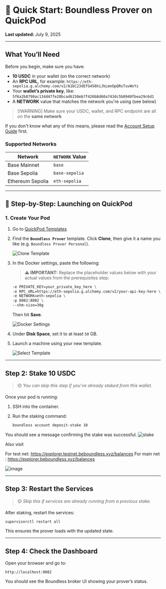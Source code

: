 # 🐝 Quick Start: Boundless Prover on QuickPod
**Last updated:** July 9, 2025

---

## What You’ll Need

Before you begin, make sure you have:

* **10 USDC** in your wallet (on the correct network)
* An **RPC URL**, for example:
  `https://eth-sepolia.g.alchemy.com/v2/A1bC23dEfG456hiJkLmnOpQRsTuvWxYz`
* Your **wallet’s private key**, like:
  `5f6a2b8790ac134d47fe28bcad6150eb7f426b8d60a743dc5b0940fbea29c6d1`
* A **NETWORK** value that matches the network you're using (see below)

> \[!WARNING]
> Make sure your USDC, wallet, and RPC endpoint are all on the **same network**

If you don't know what any of this means, please read the [Account Setup Guide](./ACCOUNT.md) first.

### Supported Networks

| Network          | `NETWORK` Value |
| ---------------- | --------------- |
| Base Mainnet     | `base`          |
| Base Sepolia     | `base-sepolia`  |
| Ethereum Sepolia | `eth-sepolia`   |

---

## 🚀 Step-by-Step: Launching on QuickPod

### 1. Create Your Pod

1. Go to [QuickPod Templates](https://console.quickpod.io/templates)

2. Find the **`Boundless Prover`** template. Click **Clone**, then give it a name you like (e.g. `Boundless Prover Personal`).

   ![Clone Template](https://github.com/user-attachments/assets/3c9aa89e-33e2-4b92-a92e-d2e15ea09679)

3. In the Docker settings, paste the following:

   > **⚠️ IMPORTANT:** Replace the placeholder values below with your actual values from the prerequisites step:

   ```bash
   -e PRIVATE_KEY=your_private_key_here \
   -e RPC_URL=https://eth-sepolia.g.alchemy.com/v2/your-api-key-here \
   -e NETWORK=eth-sepolia \
   -p 8082:8082 \
   --shm-size=30g
   ```

   Then hit **Save**.

   ![Docker Settings](https://github.com/user-attachments/assets/5d72d55e-b7c5-4fda-a976-7f3bcc6c59b7)

4. Under **Disk Space**, set it to at least `50` GB.

5. Launch a machine using your new template.

   ![Select Template](https://github.com/user-attachments/assets/31ab3b50-1908-4425-b660-7072eb936b64)

---

## Step 2: Stake 10 USDC

> 🟡 *You can skip this step if you’ve already staked from this wallet.*

Once your pod is running:

1. SSH into the container.
2. Run the staking command:

   ```bash
   boundless account deposit-stake 10
   ```

You should see a message confirming the stake was successful.
![stake](https://github.com/user-attachments/assets/38567b4a-2339-44eb-9458-919188224a33)

Also visit

For test net: https://explorer.testnet.beboundless.xyz/balances
For main net : https://explorer.beboundless.xyz/balances

![image](https://github.com/user-attachments/assets/05772bf4-f214-484e-99c9-b2375aa220df)


---

## Step 3: Restart the Services

> 🟡 *Skip this if services are already running from a previous stake.*

After staking, restart the services:

```bash
supervisorctl restart all
```

This ensures the prover loads with the updated state.

---

## Step 4: Check the Dashboard

Open your browser and go to:

```
http://localhost:8082
```

You should see the Boundless broker UI showing your prover’s status.
